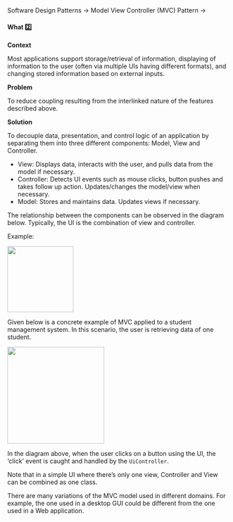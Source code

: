 <link rel="stylesheet" href="{{baseUrl}}/css/textbook.css">

<div class="website-content">

<div id="path">Software Design Patterns &rarr; Model View Controller (MVC) Pattern &rarr;</div>

<div id="title">

#### What :two:

</div>

<div id="body">

**Context**

Most applications support storage/retrieval of information, displaying of information to the user (often via multiple UIs having different formats), and changing stored information based on external inputs.

**Problem**

To reduce coupling resulting from the interlinked nature of the features described above.

**Solution**

To decouple data, presentation, and control logic of an application by separating them into three different components: Model, View and Controller.

*	View: Displays data, interacts with the user, and pulls data from the model if necessary.
*	Controller: Detects UI events such as mouse clicks, button pushes and takes follow up action. Updates/changes the model/view when necessary.
*	Model: Stores and maintains data. Updates views if necessary.

The relationship between the components can be observed in the diagram below. Typically, the UI is the combination of view and controller.

<tip-box>

Example:

<img src="{{baseUrl}}/designPatterns/modelViewController/what/images/classDiagram.png" height="150" />
<p/>

Given below is a concrete example of MVC applied to a student management system. In this scenario, the user is retrieving data of one student.

<img src="{{baseUrl}}/designPatterns/modelViewController/what/images/sequenceDiagram.png" height="220" />
<p/>

In the diagram above, when the user clicks on a button using the UI, the ‘click’ event is caught and handled by the `UiController`.

</tip-box>

Note that in a simple UI where there’s only one view, Controller and View can be combined as one class.

There are many variations of the MVC model used in different domains. For example, the one used in a desktop GUI could be different from the one used in a Web application.

</div>

<div id="extras">
</div>

</div>
